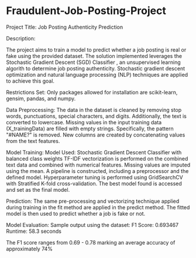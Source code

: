 # Fraudulent-Job-Posting-Project
Project Title: Job Posting Authenticity Prediction

Description:

The project aims to train a model to predict whether a job posting is real or fake using the provided dataset. The solution implemented leverages the Stochastic Gradient Descent (SGD) Classifier , an unsupervised learning algorith to determine job posting authenticity. Stochastic gradient descent optimization and natural language processing (NLP) techniques are applied to achieve this goal.

Restrictions Set:
Only packages allowed for installation are scikit-learn, gensim, pandas, and numpy.

Data Preprocessing:
The data in the dataset is cleaned by removing stop words, punctuations, special characters, and digits. Additionally, the text is converted to lowercase. Missing values in the input training data (X_trainingData) are filled with empty strings. Specifically, the pattern "#NAME?" is removed. New columns are created by concatenating values from the text features.

Model Training:
Model Used: Stochastic Gradient Descent Classifier with balanced class weights
TF-IDF vectorization is performed on the combined text data and combined with numerical features.
Missing values are imputed using the mean.
A pipeline is constructed, including a preprocessor and the defined model.
Hyperparameter tuning is performed using GridSearchCV with Stratified K-fold cross-validation.
The best model found is accessed and set as the final model.

Prediction:
The same pre-processing and vectorizing technique applied during training in the fit method are applied in the predict method. The fitted model is then used to predict whether a job is fake or not.

Model Evaluation:
Sample output using the dataset:
F1 Score: 0.693467
Runtime: 58.3 seconds

The F1 score ranges from 0.69 - 0.78 marking an average accuracy of approximately 74%